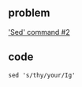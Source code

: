 ## problem
['Sed' command #2](https://www.hackerrank.com/challenges/text-processing-in-linux-the-sed-command-2/problem)

## code
```shell
sed 's/thy/your/Ig'
```